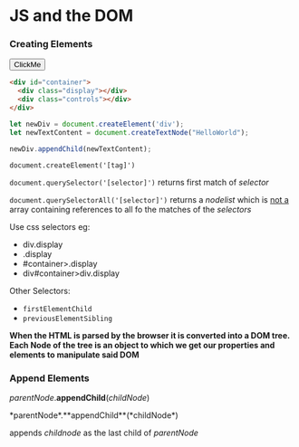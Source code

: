 <head>
  <link 
      rel="stylesheet" 
      type="text/css" 
      media="all" 
      href="./color.css"/>
  <link 
      rel="stylesheet" 
      type="text/css" 
      media="all" 
      href="./CSS.css"/>
    <link 
      href="https://fonts.googleapis.com/css?family=Fira+Mono:500&display=swap" 
      rel="stylesheet">
    <script src="https://code.jquery.com/jquery-3.5.1.min.js" integrity="sha256-9/aliU8dGd2tb6OSsuzixeV4y/faTqgFtohetphbbj0=" crossorigin="anonymous"></script>
<style> 
</style>
</head>    

# JS and the DOM 

### Creating Elements

<div id="container">
  <div class="display"></div>
  <div class="controls"></div>
</div>
<button id="click1" class="button is-info is-outlined is-rounded is-fullwidth">ClickMe</button>

```html
<div id="container">
  <div class="display"></div>
  <div class="controls"></div>
</div>
```

```js
let newDiv = document.createElement('div');
let newTextContent = document.createTextNode("HelloWorld");

newDiv.appendChild(newTextContent);
```

<script>
  $("#container").onClick( () => {
    //create div element
    let newDiv = document.createElement('div');
    //create textnode (node not a element)
    let newTextContent = document.createTextNode("HelloWorld");

    // new div now has a child textnode 
    newDiv.appendChild(newTextContent);

    // select the #container div
    const container = document.querySelector('#container');

    // select the first child of #container => .display
    console.dir(container.firstElementChild);
    
    // select the .controls div
    const controls = document.querySelector('.controls');
    
    // selects the prior sibling => .display  
    console.dir(controls.previousElementSibling);                  
  })
</script>

`document.createElement('[tag]')`

`document.querySelector('[selector]')` returns first match of *selector*

`document.querySelectorAll('[selector]')` returns a *nodelist* <span class="Red"> which is <u>not a</u> array </span>containing references to all fo the matches of the *selectors*

<p class="SkyBlue">Use css selectors eg: </p>

- div.display
- .display
- #container>.display
- div#container>div.display
  
<p class="SkyBlue">Other Selectors:</p>

- `firstElementChild`
- `previousElementSibling`

**When the <span class="Orange">HTML</span> is parsed by the <span class="Orange">browser</span> it is converted into a <span class="Yellow">DOM tree</span>. Each <span class="Lime">Node</span> of the tree is an <span class="Yellow">object</span> to which we get our properties and elements to manipulate said <span class="Yellow">DOM</span>**

### Append Elements


*parentNode*.**appendChild**(*childNode*)
<p class="is-size-2 ">
  *parentNode*.**appendChild**(*childNode*)
</p>


<span class="is-size-4">appends *childnode* as the last child of *parentNode*</span>